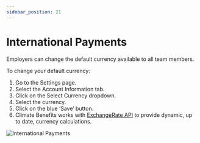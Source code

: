 ```yaml
---
sidebar_position: 21
---
```


# International Payments 

Employers can change the default currency available to all team members. 

To change your default currency: 
1. Go to the Settings page. 
2. Select the Account Information tab. 
3. Click on the Select Currency dropdown. 
4. Select the currency. 
5. Click on the blue ‘Save’ button.
6. Climate Benefits works with [ExchangeRate API](https://exchangeratesapi.io/) to provide dynamic, up to date, currency calculations. 

![International Payments](../../src/assets/CB-International-Payments.gif)